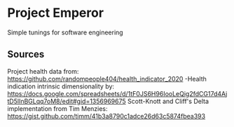 # Project Emperor
Simple tunings for software engineering

## Sources
Project health data from: https://github.com/randompeople404/health_indicator_2020
-Health indication intrinsic dimensionality by: https://docs.google.com/spreadsheets/d/1tF0JS6H96IooLeQig2fdCG17d4AjtD5lInBGLqq7oM8/edit#gid=1356969675
Scott-Knott and Cliff's Delta implementation from Tim Menzies: https://gist.github.com/timm/41b3a8790c1adce26d63c5874fbea393

